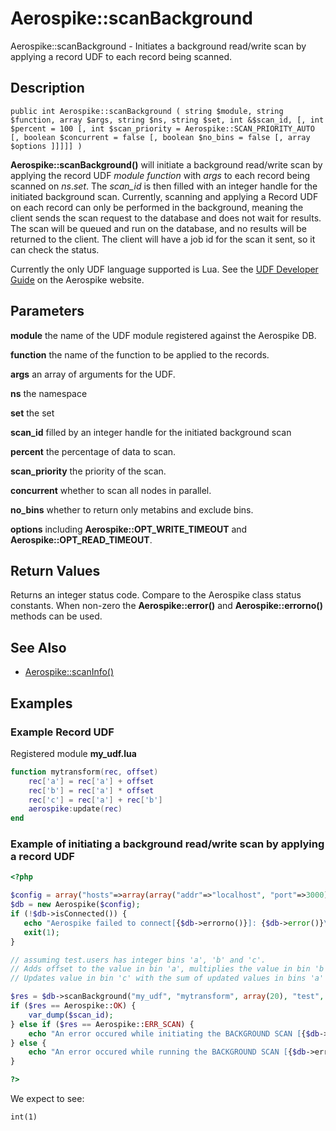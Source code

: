 
# Aerospike::scanBackground

Aerospike::scanBackground - Initiates a background read/write scan by applying a record UDF to each record being scanned.

## Description

```
public int Aerospike::scanBackground ( string $module, string $function, array $args, string $ns, string $set, int &$scan_id, [, int $percent = 100 [, int $scan_priority = Aerospike::SCAN_PRIORITY_AUTO [, boolean $concurrent = false [, boolean $no_bins = false [, array $options ]]]]] )
```

**Aerospike::scanBackground()** will initiate a background read/write scan by applying the record UDF *module*
*function* with *args* to each record being scanned on *ns*.*set*.
The *scan_id* is then filled with an integer handle for the initiated background scan.
Currently, scanning and applying a Record UDF on each record can only be performed in the background,
meaning the client sends the scan request to the database and does not wait for results.
The scan will be queued and run on the database, and no results will be returned to the client.
The client will have a job id for the scan it sent, so it can check the status.

Currently the only UDF language supported is Lua.  See the
[UDF Developer Guide](http://www.aerospike.com/docs/udf/udf_guide.html) on the Aerospike website.

## Parameters

**module** the name of the UDF module registered against the Aerospike DB.

**function** the name of the function to be applied to the records.

**args** an array of arguments for the UDF.

**ns** the namespace

**set** the set

**scan_id** filled by an integer handle for the initiated background scan

**percent** the percentage of data to scan.

**scan_priority** the priority of the scan.

**concurrent** whether to scan all nodes in parallel.

**no_bins** whether to return only metabins and exclude bins.

**options** including **Aerospike::OPT_WRITE_TIMEOUT** and **Aerospike::OPT_READ_TIMEOUT**.

## Return Values

Returns an integer status code.  Compare to the Aerospike class status
constants.  When non-zero the **Aerospike::error()** and
**Aerospike::errorno()** methods can be used.

## See Also

- [Aerospike::scanInfo()](aerospike_scaninfo.md)

## Examples

### Example Record UDF

Registered module **my_udf.lua**
```lua
function mytransform(rec, offset)
    rec['a'] = rec['a'] + offset
    rec['b'] = rec['a'] * offset
    rec['c'] = rec['a'] + rec['b']
    aerospike:update(rec)
end
```

### Example of initiating a background read/write scan by applying a record UDF

```php
<?php

$config = array("hosts"=>array(array("addr"=>"localhost", "port"=>3000)));
$db = new Aerospike($config);
if (!$db->isConnected()) {
   echo "Aerospike failed to connect[{$db->errorno()}]: {$db->error()}\n";
   exit(1);
}

// assuming test.users has integer bins 'a', 'b' and 'c'.
// Adds offset to the value in bin 'a', multiplies the value in bin 'b' by offset and
// Updates value in bin 'c' with the sum of updated values in bins 'a' and 'b'.

$res = $db->scanBackground("my_udf", "mytransform", array(20), "test", "users", $scan_id);
if ($res == Aerospike::OK) {
    var_dump($scan_id);
} else if ($res == Aerospike::ERR_SCAN) {
    echo "An error occured while initiating the BACKGROUND SCAN [{$db->errorno()}] ".$db->error();
} else {
    echo "An error occured while running the BACKGROUND SCAN [{$db->errorno()}] ".$db->error();
}

?>
```

We expect to see:

```
int(1)
```

